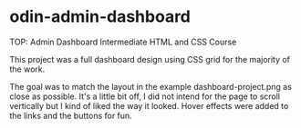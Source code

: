 # odin-admin-dashboard

TOP: Admin Dashboard Intermediate HTML and CSS Course

This project was a full dashboard design using CSS grid for the majority of the work.

The goal was to match the layout in the example dashboard-project.png as close as possible.
It's a little bit off, I did not intend for the page to scroll vertically but I kind of liked the way it looked. Hover effects were added to the links and the buttons for fun.